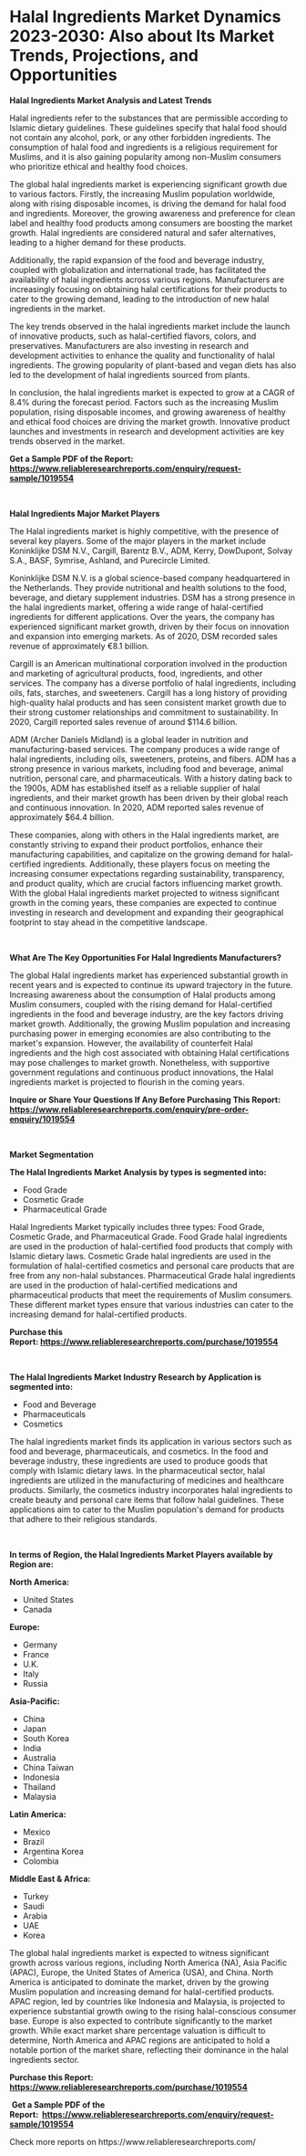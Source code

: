 <p><h1>Halal Ingredients Market Dynamics 2023-2030: Also about Its Market Trends, Projections, and Opportunities</h1></p><p><strong>Halal Ingredients Market Analysis and Latest Trends</strong></p>
<p><p>Halal ingredients refer to the substances that are permissible according to Islamic dietary guidelines. These guidelines specify that halal food should not contain any alcohol, pork, or any other forbidden ingredients. The consumption of halal food and ingredients is a religious requirement for Muslims, and it is also gaining popularity among non-Muslim consumers who prioritize ethical and healthy food choices.</p><p>The global halal ingredients market is experiencing significant growth due to various factors. Firstly, the increasing Muslim population worldwide, along with rising disposable incomes, is driving the demand for halal food and ingredients. Moreover, the growing awareness and preference for clean label and healthy food products among consumers are boosting the market growth. Halal ingredients are considered natural and safer alternatives, leading to a higher demand for these products.</p><p>Additionally, the rapid expansion of the food and beverage industry, coupled with globalization and international trade, has facilitated the availability of halal ingredients across various regions. Manufacturers are increasingly focusing on obtaining halal certifications for their products to cater to the growing demand, leading to the introduction of new halal ingredients in the market.</p><p>The key trends observed in the halal ingredients market include the launch of innovative products, such as halal-certified flavors, colors, and preservatives. Manufacturers are also investing in research and development activities to enhance the quality and functionality of halal ingredients. The growing popularity of plant-based and vegan diets has also led to the development of halal ingredients sourced from plants.</p><p>In conclusion, the halal ingredients market is expected to grow at a CAGR of 8.4% during the forecast period. Factors such as the increasing Muslim population, rising disposable incomes, and growing awareness of healthy and ethical food choices are driving the market growth. Innovative product launches and investments in research and development activities are key trends observed in the market.</p></p>
<p><strong>Get a Sample PDF of the Report:&nbsp; <a href="https://www.reliableresearchreports.com/enquiry/request-sample/1019554">https://www.reliableresearchreports.com/enquiry/request-sample/1019554</a></strong></p>
<p>&nbsp;</p>
<p><strong>Halal Ingredients Major Market Players</strong></p>
<p><p>The Halal ingredients market is highly competitive, with the presence of several key players. Some of the major players in the market include Koninklijke DSM N.V., Cargill, Barentz B.V., ADM, Kerry, DowDupont, Solvay S.A., BASF, Symrise, Ashland, and Purecircle Limited.</p><p>Koninklijke DSM N.V. is a global science-based company headquartered in the Netherlands. They provide nutritional and health solutions to the food, beverage, and dietary supplement industries. DSM has a strong presence in the halal ingredients market, offering a wide range of halal-certified ingredients for different applications. Over the years, the company has experienced significant market growth, driven by their focus on innovation and expansion into emerging markets. As of 2020, DSM recorded sales revenue of approximately €8.1 billion.</p><p>Cargill is an American multinational corporation involved in the production and marketing of agricultural products, food, ingredients, and other services. The company has a diverse portfolio of halal ingredients, including oils, fats, starches, and sweeteners. Cargill has a long history of providing high-quality halal products and has seen consistent market growth due to their strong customer relationships and commitment to sustainability. In 2020, Cargill reported sales revenue of around $114.6 billion.</p><p>ADM (Archer Daniels Midland) is a global leader in nutrition and manufacturing-based services. The company produces a wide range of halal ingredients, including oils, sweeteners, proteins, and fibers. ADM has a strong presence in various markets, including food and beverage, animal nutrition, personal care, and pharmaceuticals. With a history dating back to the 1900s, ADM has established itself as a reliable supplier of halal ingredients, and their market growth has been driven by their global reach and continuous innovation. In 2020, ADM reported sales revenue of approximately $64.4 billion.</p><p>These companies, along with others in the Halal ingredients market, are constantly striving to expand their product portfolios, enhance their manufacturing capabilities, and capitalize on the growing demand for halal-certified ingredients. Additionally, these players focus on meeting the increasing consumer expectations regarding sustainability, transparency, and product quality, which are crucial factors influencing market growth. With the global Halal ingredients market projected to witness significant growth in the coming years, these companies are expected to continue investing in research and development and expanding their geographical footprint to stay ahead in the competitive landscape.</p></p>
<p>&nbsp;</p>
<p><strong>What Are The Key Opportunities For Halal Ingredients Manufacturers?</strong></p>
<p><p>The global Halal ingredients market has experienced substantial growth in recent years and is expected to continue its upward trajectory in the future. Increasing awareness about the consumption of Halal products among Muslim consumers, coupled with the rising demand for Halal-certified ingredients in the food and beverage industry, are the key factors driving market growth. Additionally, the growing Muslim population and increasing purchasing power in emerging economies are also contributing to the market's expansion. However, the availability of counterfeit Halal ingredients and the high cost associated with obtaining Halal certifications may pose challenges to market growth. Nonetheless, with supportive government regulations and continuous product innovations, the Halal ingredients market is projected to flourish in the coming years.</p></p>
<p><strong>Inquire or Share Your Questions If Any Before Purchasing This Report: <a href="https://www.reliableresearchreports.com/enquiry/pre-order-enquiry/1019554">https://www.reliableresearchreports.com/enquiry/pre-order-enquiry/1019554</a></strong></p>
<p>&nbsp;</p>
<p><strong>Market Segmentation</strong></p>
<p><strong>The Halal Ingredients Market Analysis by types is segmented into:</strong></p>
<p><ul><li>Food Grade</li><li>Cosmetic Grade</li><li>Pharmaceutical Grade</li></ul></p>
<p><p>Halal Ingredients Market typically includes three types: Food Grade, Cosmetic Grade, and Pharmaceutical Grade. Food Grade halal ingredients are used in the production of halal-certified food products that comply with Islamic dietary laws. Cosmetic Grade halal ingredients are used in the formulation of halal-certified cosmetics and personal care products that are free from any non-halal substances. Pharmaceutical Grade halal ingredients are used in the production of halal-certified medications and pharmaceutical products that meet the requirements of Muslim consumers. These different market types ensure that various industries can cater to the increasing demand for halal-certified products.</p></p>
<p><strong>Purchase this Report:&nbsp;<a href="https://www.reliableresearchreports.com/purchase/1019554">https://www.reliableresearchreports.com/purchase/1019554</a></strong></p>
<p>&nbsp;</p>
<p><strong>The Halal Ingredients Market Industry Research by Application is segmented into:</strong></p>
<p><ul><li>Food and Beverage</li><li>Pharmaceuticals</li><li>Cosmetics</li></ul></p>
<p><p>The halal ingredients market finds its application in various sectors such as food and beverage, pharmaceuticals, and cosmetics. In the food and beverage industry, these ingredients are used to produce goods that comply with Islamic dietary laws. In the pharmaceutical sector, halal ingredients are utilized in the manufacturing of medicines and healthcare products. Similarly, the cosmetics industry incorporates halal ingredients to create beauty and personal care items that follow halal guidelines. These applications aim to cater to the Muslim population's demand for products that adhere to their religious standards.</p></p>
<p>&nbsp;</p>
<p><strong>In terms of Region, the Halal Ingredients Market Players available by Region are:</strong></p>
<p>
    <p> <strong> North America: </strong>
        <ul>
            <li>United States</li>
            <li>Canada</li>
        </ul>
        </p> 
    <p> <strong> Europe: </strong>
        <ul>
            <li>Germany</li>
            <li>France</li>
            <li>U.K.</li>
            <li>Italy</li>
            <li>Russia</li>
        </ul>
        </p> 
    <p> <strong> Asia-Pacific: </strong>
        <ul>
            <li>China</li>
            <li>Japan</li>
            <li>South Korea</li>
            <li>India</li>
            <li>Australia</li>
            <li>China Taiwan</li>
            <li>Indonesia</li>
            <li>Thailand</li>
            <li>Malaysia</li>
        </ul>
        </p> 
    <p> <strong> Latin America: </strong>
        <ul>
            <li>Mexico</li>
            <li>Brazil</li>
            <li>Argentina Korea</li>
            <li>Colombia</li>
        </ul>
        </p> 
    <p> <strong> Middle East & Africa: </strong>
        <ul>
            <li>Turkey</li>
            <li>Saudi</li>
            <li>Arabia</li>
            <li>UAE</li>
            <li>Korea</li>
        </ul>
    </p>
    </p>
<p><p>The global halal ingredients market is expected to witness significant growth across various regions, including North America (NA), Asia Pacific (APAC), Europe, the United States of America (USA), and China. North America is anticipated to dominate the market, driven by the growing Muslim population and increasing demand for halal-certified products. APAC region, led by countries like Indonesia and Malaysia, is projected to experience substantial growth owing to the rising halal-conscious consumer base. Europe is also expected to contribute significantly to the market growth. While exact market share percentage valuation is difficult to determine, North America and APAC regions are anticipated to hold a notable portion of the market share, reflecting their dominance in the halal ingredients sector.</p></p>
<p><strong>Purchase this Report: <a href="https://www.reliableresearchreports.com/purchase/1019554">https://www.reliableresearchreports.com/purchase/1019554</a></strong></p>
<p>&nbsp;<strong>Get a Sample PDF of the Report:&nbsp;&nbsp;<a href="https://www.reliableresearchreports.com/enquiry/request-sample/1019554">https://www.reliableresearchreports.com/enquiry/request-sample/1019554</a></strong></p>
<p><strong></strong></p>
<p>Check more reports on https://www.reliableresearchreports.com/</p>
